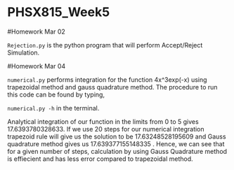 # PHSX815_Week5

#Homework Mar 02

`Rejection.py` is the python program that will perform Accept/Reject Simulation.

#Homework Mar 04

`numerical.py` performs integration for the function 4x^3exp(-x) using trapezoidal method and gauss quadrature method. The procedure to run this code can be found by typing,

`numerical.py -h` in the terminal.


Analytical integration of our function in the limits from 0 to 5 gives 17.6393780328633. 
If we use 20 steps for our numerical integration trapezoid rule will give us the solution to be 17.63248528195609 and Gauss quadrature method gives us 17.639377155148335 . Hence, we can see that for a given number of steps, calculation by using Gauss Quadrature method is effiecient and has less error compared to trapezoidal method.
